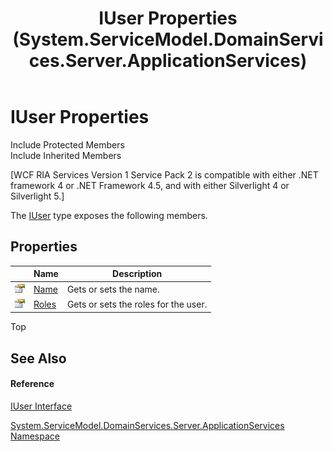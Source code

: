 ﻿---
title: IUser Properties (System.ServiceModel.DomainServices.Server.ApplicationServices)
TOCTitle: IUser Properties
ms:assetid: Properties.T:System.ServiceModel.DomainServices.Server.ApplicationServices.IUser
ms:mtpsurl: https://msdn.microsoft.com/en-us/library/system.servicemodel.domainservices.server.applicationservices.iuser_properties(v=VS.91)
ms:contentKeyID: 28755038
ms.date: 01/27/2012
mtps_version: v=VS.91
---

# IUser Properties

Include Protected Members  
Include Inherited Members  

\[WCF RIA Services Version 1 Service Pack 2 is compatible with either .NET framework 4 or .NET Framework 4.5, and with either Silverlight 4 or Silverlight 5.\]

The [IUser](ff423186\(v=vs.91\).md) type exposes the following members.

## Properties

<table>
<thead>
<tr class="header">
<th> </th>
<th>Name</th>
<th>Description</th>
</tr>
</thead>
<tbody>
<tr class="odd">
<td><img src="images\Ff422600.pubproperty(en-us,VS.91).gif" title="Public property" alt="Public property" /></td>
<td><a href="ff423350(v=vs.91).md">Name</a></td>
<td>Gets or sets the name.</td>
</tr>
<tr class="even">
<td><img src="images\Ff422600.pubproperty(en-us,VS.91).gif" title="Public property" alt="Public property" /></td>
<td><a href="ff423047(v=vs.91).md">Roles</a></td>
<td>Gets or sets the roles for the user.</td>
</tr>
</tbody>
</table>

Top

## See Also

#### Reference

[IUser Interface](ff423186\(v=vs.91\).md)

[System.ServiceModel.DomainServices.Server.ApplicationServices Namespace](ff422719\(v=vs.91\).md)

